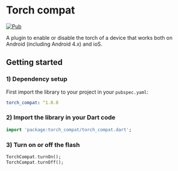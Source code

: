 # Torch compat  
  
[![Pub](https://img.shields.io/pub/v/torch_compat.svg)](https://pub.dartlang.org/packages/torch_compat)
  
A plugin to enable or disable the torch of a device that works both on Android (including Android 4.x) and ioS.  

## Getting started
### 1) Dependency setup
  
First import the library to your project in your `pubspec.yaml`:  

```yaml
torch_compat: ^1.0.0
```

### 2) Import the library in your Dart code

```dart
import 'package:torch_compat/torch_compat.dart';
```  

### 3) Turn on or off the flash  
  
```dart
TorchCompat.turnOn();
TorchCompat.turnOff();  
``` 